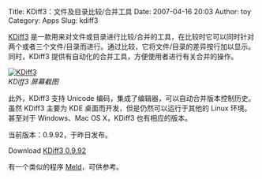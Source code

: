 Title: KDiff3：文件及目录比较/合并工具
Date: 2007-04-16 20:03
Author: toy
Category: Apps
Slug: kdiff3

[KDiff3](http://kdiff3.sourceforge.net/)
是一款用来对文件或目录进行比较/合并的工具，在比较时它可以同时针对两个或者三个文件/目录而进行。通过比较，它将文件/目录的差异按行加以显示。同时，KDiff3
提供有自动化的合并工具，方便使用者进行有关合并的操作。

[![KDiff3](http://i.linuxtoy.org/i/2007/04/kdiff3_s.png)](http://i.linuxtoy.org/i/2007/04/kdiff3.png)  
*KDiff3 屏幕截图*

此外，KDiff3 支持 Unicode
编码，集成了编辑器，可以自动合并版本控制历史。虽然 KDiff3 主要为 KDE
桌面而开发，但是仍然可以运行于其他的 Linux 环境。甚至对于 Windows、Mac
OS X，KDiff3 也有相应的版本。

当前版本：0.9.92，于昨日发布。

Download [KDiff3
0.9.92](http://sourceforge.net/project/showfiles.php?group_id=58666)

有一个类似的程序
[Meld](http://linuxtoy.org/archives/meld-2.html)，可供参考。
